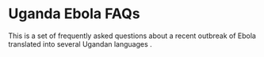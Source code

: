 # Uganda Ebola FAQs

This is a set of frequently asked questions about a recent outbreak of Ebola translated into several Ugandan languages .



